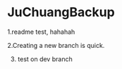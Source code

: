JuChuangBackup
==============
1.readme test, hahahah

2.Creating a new branch is quick.

3. test on dev branch